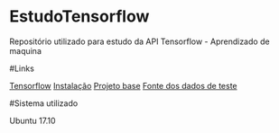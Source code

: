 # EstudoTensorflow
Repositório utilizado para estudo da API Tensorflow - Aprendizado de maquina

#Links

[Tensorflow](https://www.tensorflow.org/)
[Instalação](https://www.tensorflow.org/install/)
[Projeto base](https://www.tensorflow.org/get_started/get_started_for_beginners)
[Fonte dos dados de teste](http://www.inmet.gov.br/portal/)

#Sistema utilizado

Ubuntu 17.10



